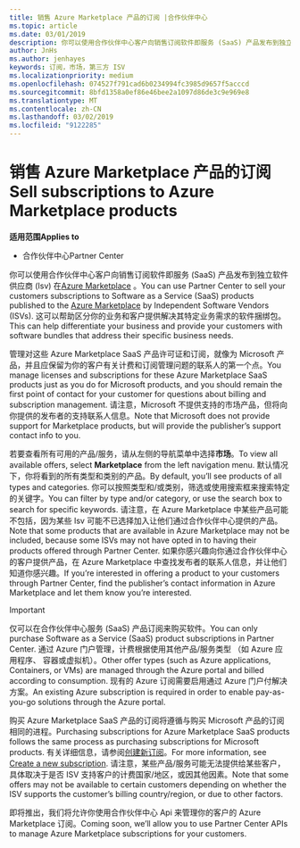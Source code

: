 ```yaml
---
title: 销售 Azure Marketplace 产品的订阅 |合作伙伴中心
ms.topic: article
ms.date: 03/01/2019
description: 你可以使用合作伙伴中心客户向销售订阅软件即服务 (SaaS) 产品发布到独立软件供应商 (Isv) 在 Azure Marketplace。
author: JnHs
ms.author: jenhayes
keywords: 订阅，市场，第三方 ISV
ms.localizationpriority: medium
ms.openlocfilehash: 074527f791cad6b0234994fc3985d9657f5acccd
ms.sourcegitcommit: 8bfd1358a0ef86e46bee2a1097d86de3c9e969e8
ms.translationtype: MT
ms.contentlocale: zh-CN
ms.lasthandoff: 03/02/2019
ms.locfileid: "9122285"
---
```

# <a name="sell-subscriptions-to-azure-marketplace-products"></a><span data-ttu-id="def26-104">销售 Azure Marketplace 产品的订阅</span><span class="sxs-lookup"><span data-stu-id="def26-104">Sell subscriptions to Azure Marketplace products</span></span>

**<span data-ttu-id="def26-105">适用范围</span><span class="sxs-lookup"><span data-stu-id="def26-105">Applies to</span></span>**

-  <span data-ttu-id="def26-106">合作伙伴中心</span><span class="sxs-lookup"><span data-stu-id="def26-106">Partner Center</span></span>


<span data-ttu-id="def26-107">你可以使用合作伙伴中心客户向销售订阅软件即服务 (SaaS) 产品发布到独立软件供应商 (Isv) 在[Azure Marketplace](https://azuremarketplace.microsoft.com/marketplace) 。</span><span class="sxs-lookup"><span data-stu-id="def26-107">You can use Partner Center to sell your customers subscriptions to Software as a Service (SaaS) products published to the [Azure Marketplace](https://azuremarketplace.microsoft.com/marketplace) by Independent Software Vendors (ISVs).</span></span> <span data-ttu-id="def26-108">这可以帮助区分你的业务和客户提供解决其特定业务需求的软件捆绑包。</span><span class="sxs-lookup"><span data-stu-id="def26-108">This can help differentiate your business and provide your customers with software bundles that address their specific business needs.</span></span> 

<span data-ttu-id="def26-109">管理对这些 Azure Marketplace SaaS 产品许可证和订阅，就像为 Microsoft 产品，并且应保留为你的客户有关计费和订阅管理问题的联系人的第一个点。</span><span class="sxs-lookup"><span data-stu-id="def26-109">You manage licenses and subscriptions for these Azure Marketplace SaaS products just as you do for Microsoft products, and you should remain the first point of contact for your customer for questions about billing and subscription management.</span></span> <span data-ttu-id="def26-110">请注意，Microsoft 不提供支持的市场产品，但将向你提供的发布者的支持联系人信息。</span><span class="sxs-lookup"><span data-stu-id="def26-110">Note that Microsoft does not provide support for Marketplace products, but will provide the publisher’s support contact info to you.</span></span>

<span data-ttu-id="def26-111">若要查看所有可用的产品/服务，请从左侧的导航菜单中选择**市场**。</span><span class="sxs-lookup"><span data-stu-id="def26-111">To view all available offers, select **Marketplace** from the left navigation menu.</span></span> <span data-ttu-id="def26-112">默认情况下，你将看到的所有类型和类别的产品。</span><span class="sxs-lookup"><span data-stu-id="def26-112">By default, you’ll see products of all types and categories.</span></span> <span data-ttu-id="def26-113">你可以按照类型和/或类别，筛选或使用搜索框来搜索特定的关键字。</span><span class="sxs-lookup"><span data-stu-id="def26-113">You can filter by type and/or category, or use the search box to search for specific keywords.</span></span> <span data-ttu-id="def26-114">请注意，在 Azure Marketplace 中某些产品可能不包括，因为某些 Isv 可能不已选择加入让他们通过合作伙伴中心提供的产品。</span><span class="sxs-lookup"><span data-stu-id="def26-114">Note that some products that are available in Azure Marketplace may not be included, because some ISVs may not have opted in to having their products offered through Partner Center.</span></span> <span data-ttu-id="def26-115">如果你感兴趣向你通过合作伙伴中心的客户提供产品，在 Azure Marketplace 中查找发布者的联系人信息，并让他们知道你感兴趣。</span><span class="sxs-lookup"><span data-stu-id="def26-115">If you’re interested in offering a product to your customers through Partner Center, find the publisher’s contact information in Azure Marketplace and let them know you’re interested.</span></span>

> [!IMPORTANT]
> <span data-ttu-id="def26-116">仅可以在合作伙伴中心服务 (SaaS) 产品订阅来购买软件。</span><span class="sxs-lookup"><span data-stu-id="def26-116">You can only purchase Software as a Service (SaaS) product subscriptions in Partner Center.</span></span> <span data-ttu-id="def26-117">通过 Azure 门户管理，计费根据使用其他产品/服务类型 （如 Azure 应用程序、 容器或虚拟机）。</span><span class="sxs-lookup"><span data-stu-id="def26-117">Other offer types (such as Azure applications, Containers, or VMs) are managed through the Azure portal and billed according to consumption.</span></span> <span data-ttu-id="def26-118">现有的 Azure 订阅需要启用通过 Azure 门户付解决方案。</span><span class="sxs-lookup"><span data-stu-id="def26-118">An existing Azure subscription is required in order to enable pay-as-you-go solutions through the Azure portal.</span></span>

<span data-ttu-id="def26-119">购买 Azure Marketplace SaaS 产品的订阅将遵循与购买 Microsoft 产品的订阅相同的进程。</span><span class="sxs-lookup"><span data-stu-id="def26-119">Purchasing subscriptions for Azure Marketplace SaaS products follows the same process as purchasing subscriptions for Microsoft products.</span></span> <span data-ttu-id="def26-120">有关详细信息，请参阅[创建新订阅](create-a-new-subscription.md)。</span><span class="sxs-lookup"><span data-stu-id="def26-120">For more information, see [Create a new subscription](create-a-new-subscription.md).</span></span> <span data-ttu-id="def26-121">请注意，某些产品/服务可能无法提供给某些客户，具体取决于是否 ISV 支持客户的计费国家/地区，或因其他因素。</span><span class="sxs-lookup"><span data-stu-id="def26-121">Note that some offers may not be available to certain customers depending on whether the ISV supports the customer’s billing country/region, or due to other factors.</span></span>

<span data-ttu-id="def26-122">即将推出，我们将允许你使用合作伙伴中心 Api 来管理你的客户的 Azure Marketplace 订阅。</span><span class="sxs-lookup"><span data-stu-id="def26-122">Coming soon, we’ll allow you to use Partner Center APIs to manage Azure Marketplace subscriptions for your customers.</span></span> 

